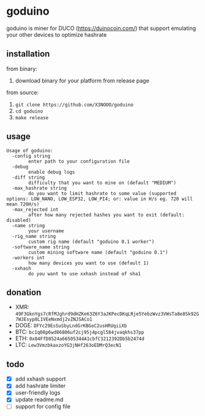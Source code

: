 # goduino

goduino is miner for DUCO (<https://duinocoin.com/>) that support emulating your other devices to optimize hashrate

## installation

from binary:

1. download binary for your platform from release page

from source:

1. `git clone https://github.com/X3NOOO/goduino`
2. `cd goduino`
3. `make release`

## usage

```raw
Usage of goduino:
  -config string
    	enter path to your configuration file
  -debug
    	enable debug logs
  -diff string
    	difficulty that you want to mine on (default "MEDIUM")
  -max_hashrate string
    	do you want to limit hashrate to some value (supported options: LOW_NANO, LOW_ESP32, LOW_PI4; or: value in H/s eg. 720 will mean 720H/s)
  -max_rejected int
    	after how many rejected hashes you want to exit (default: disabled)
  -name string
    	your username
  -rig_name string
    	custom rig name (default "goduino 0.1 worker")
  -software_name string
    	custom mining software name (default "goduino 0.1")
  -workers int
    	how many devices you want to use (default 1)
  -xxhash
    	do you want to use xxhash instead of sha1
```

## donation

- XMR: `49F3GknYgs7cRfMJghrd9dHZKe63Z6Y3aJKPecDKqLRje5YebzWvz3VWsTa8e8Sk92G7WJEsyp8L1VEeNxmdj2vZNJSACo1`
- DOGE: `DFYc29EsSuSbyLndGrKBGoC2usHRUqiiXb`
- BTC: `bc1q08p6wd86806uf2cj95j4pcgl584jvaqkhs37pp`
- ETH: `0x84FfD8524a66505344A1cbfC3212392Db5b2474d`
- LTC: `Lew3VmzbkaxzoYG3jNHf263oEDMrQ3ecN1`

## todo

- [X] add xxhash support
- [X] add hashrate limiter
- [X] user-friendly logs
- [X] update readme.md
- [ ] support for config file
